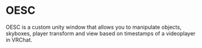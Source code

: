 # OESC
OESC is a custom unity window that allows you to manipulate objects, skyboxes, player transform and view based on timestamps of a videoplayer in VRChat.
